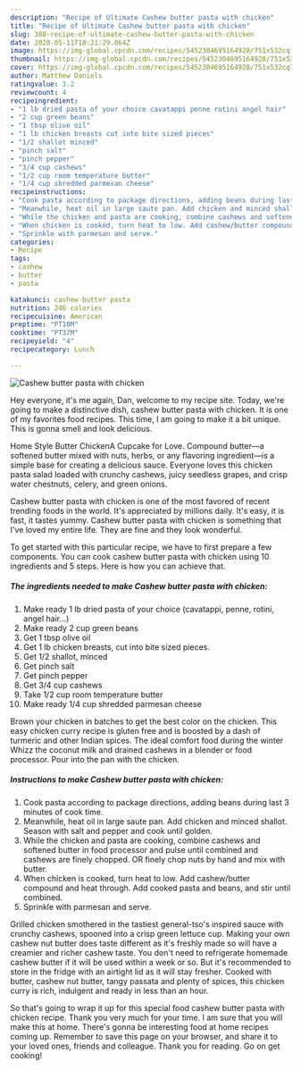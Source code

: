 ```yaml
---
description: "Recipe of Ultimate Cashew butter pasta with chicken"
title: "Recipe of Ultimate Cashew butter pasta with chicken"
slug: 388-recipe-of-ultimate-cashew-butter-pasta-with-chicken
date: 2020-05-11T18:21:29.064Z
image: https://img-global.cpcdn.com/recipes/5452304695164928/751x532cq70/cashew-butter-pasta-with-chicken-recipe-main-photo.jpg
thumbnail: https://img-global.cpcdn.com/recipes/5452304695164928/751x532cq70/cashew-butter-pasta-with-chicken-recipe-main-photo.jpg
cover: https://img-global.cpcdn.com/recipes/5452304695164928/751x532cq70/cashew-butter-pasta-with-chicken-recipe-main-photo.jpg
author: Matthew Daniels
ratingvalue: 3.2
reviewcount: 4
recipeingredient:
- "1 lb dried pasta of your choice cavatappi penne rotini angel hair"
- "2 cup green beans"
- "1 tbsp olive oil"
- "1 lb chicken breasts cut into bite sized pieces"
- "1/2 shallot minced"
- "pinch salt"
- "pinch pepper"
- "3/4 cup cashews"
- "1/2 cup room temperature butter"
- "1/4 cup shredded parmesan cheese"
recipeinstructions:
- "Cook pasta according to package directions, adding beans during last 3 minutes of cook time."
- "Meanwhile, heat oil in large saute pan. Add chicken and minced shallot. Season with salt and pepper and cook until golden."
- "While the chicken and pasta are cooking, combine cashews and softened butter in food processor and pulse until combined and cashews are finely chopped.  OR finely chop nuts by hand and mix with butter."
- "When chicken is cooked, turn heat to low. Add cashew/butter compound and heat through. Add cooked pasta and beans, and stir until combined."
- "Sprinkle with parmesan and serve."
categories:
- Recipe
tags:
- cashew
- butter
- pasta

katakunci: cashew butter pasta 
nutrition: 246 calories
recipecuisine: American
preptime: "PT10M"
cooktime: "PT37M"
recipeyield: "4"
recipecategory: Lunch

---
```



![Cashew butter pasta with chicken](https://img-global.cpcdn.com/recipes/5452304695164928/751x532cq70/cashew-butter-pasta-with-chicken-recipe-main-photo.jpg)

Hey everyone, it's me again, Dan, welcome to my recipe site. Today, we're going to make a distinctive dish, cashew butter pasta with chicken. It is one of my favorites food recipes. This time, I am going to make it a bit unique. This is gonna smell and look delicious.

Home Style Butter ChickenA Cupcake for Love. Compound butter—a softened butter mixed with nuts, herbs, or any flavoring ingredient—is a simple base for creating a delicious sauce. Everyone loves this chicken pasta salad loaded with crunchy cashews, juicy seedless grapes, and crisp water chestnuts, celery, and green onions.

Cashew butter pasta with chicken is one of the most favored of recent trending foods in the world. It's appreciated by millions daily. It's easy, it is fast, it tastes yummy. Cashew butter pasta with chicken is something that I've loved my entire life. They are fine and they look wonderful.


To get started with this particular recipe, we have to first prepare a few components. You can cook cashew butter pasta with chicken using 10 ingredients and 5 steps. Here is how you can achieve that.

<!--inarticleads1-->

##### The ingredients needed to make Cashew butter pasta with chicken:

1. Make ready 1 lb dried pasta of your choice (cavatappi, penne, rotini, angel hair...)
1. Make ready 2 cup green beans
1. Get 1 tbsp olive oil
1. Get 1 lb chicken breasts, cut into bite sized pieces.
1. Get 1/2 shallot, minced
1. Get pinch salt
1. Get pinch pepper
1. Get 3/4 cup cashews
1. Take 1/2 cup room temperature butter
1. Make ready 1/4 cup shredded parmesan cheese


Brown your chicken in batches to get the best color on the chicken. This easy chicken curry recipe is gluten free and is boosted by a dash of turmeric and other Indian spices. The ideal comfort food during the winter Whizz the coconut milk and drained cashews in a blender or food processor. Pour into the pan with the chicken. 

<!--inarticleads2-->

##### Instructions to make Cashew butter pasta with chicken:

1. Cook pasta according to package directions, adding beans during last 3 minutes of cook time.
1. Meanwhile, heat oil in large saute pan. Add chicken and minced shallot. Season with salt and pepper and cook until golden.
1. While the chicken and pasta are cooking, combine cashews and softened butter in food processor and pulse until combined and cashews are finely chopped.  OR finely chop nuts by hand and mix with butter.
1. When chicken is cooked, turn heat to low. Add cashew/butter compound and heat through. Add cooked pasta and beans, and stir until combined.
1. Sprinkle with parmesan and serve.


Grilled chicken smothered in the tastiest general-tso&#39;s inspired sauce with crunchy cashews, spooned into a crisp green lettuce cup. Making your own cashew nut butter does taste different as it&#39;s freshly made so will have a creamier and richer cashew taste. You don&#39;t need to refrigerate homemade cashew butter if it will be used within a week or so. But it&#39;s recommended to store in the fridge with an airtight lid as it will stay fresher. Cooked with butter, cashew nut butter, tangy passata and plenty of spices, this chicken curry is rich, indulgent and ready in less than an hour. 

So that's going to wrap it up for this special food cashew butter pasta with chicken recipe. Thank you very much for your time. I am sure that you will make this at home. There's gonna be interesting food at home recipes coming up. Remember to save this page on your browser, and share it to your loved ones, friends and colleague. Thank you for reading. Go on get cooking!
